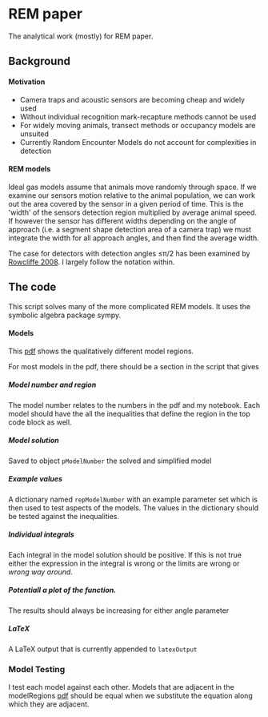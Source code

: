 REM paper
========

The analytical work (mostly) for REM paper.

## Background

#### Motivation

+ Camera traps and acoustic sensors are becoming cheap and widely used
+ Without individual recognition mark-recapture methods cannot be used
+ For widely moving animals, transect methods or occupancy models are unsuited
+ Currently Random Encounter Models do not account for complexities in detection

#### REM models

Ideal gas models assume that animals move randomly through space. If we examine our sensors motion relative to the animal population, we can work out the area covered by the sensor in a given period of time. This is the 'width' of the sensors detection region multiplied by average animal speed. If however the sensor has different widths depending on the angle of approach (i.e. a segment shape detection area of a camera trap) we must integrate the width for all approach angles, and then find the average width.

The case for detectors with detection angles &#8804;&#960;/2 has been examined by [Rowcliffe 2008](http://onlinelibrary.wiley.com/doi/10.1111/j.1365-2664.2008.01473.x/abstract). I largely follow the notation within.


## The code

This script solves many of the more complicated REM models. It uses the symbolic algebra package sympy.

#### Models

This [pdf](ModelRegions.pdf) shows the qualitatively different model regions.

For most models in the pdf, there should be a section in the script that gives

##### Model number and region
The model number relates to the numbers in the pdf and my notebook. Each model should have the all the inequalities that define the region in the top code block as well. 

##### Model solution
Saved to object `pModelNumber` the solved and simplified model

##### Example values
A dictionary named `repModelNumber` with an example parameter set which is then used to test aspects of the models. The values in the dictionary should be tested against the inequalities.

##### Individual integrals
Each integral in the model solution should be positive. If this is not true either the expression in the integral is wrong or the limits are wrong or *wrong way around*.

##### Potentiall a plot of the function. 
The results should always be increasing for either angle parameter

##### LaTeX
A LaTeX output that is currently appended to `latexOutput`



### Model Testing

I test each model against each other. Models that are adjacent in the modelRegions [pdf](ModelRegions.pdf) should be equal when we substitute the equation along which they are adjacent.







